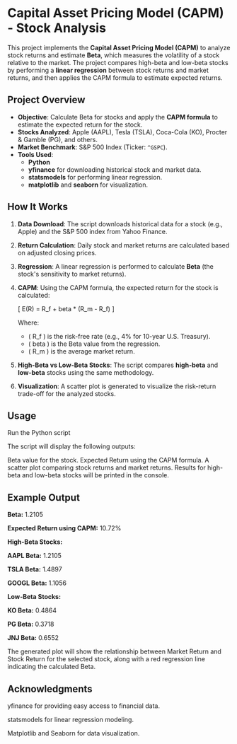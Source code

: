 # Capital Asset Pricing Model (CAPM) - Stock Analysis

This project implements the **Capital Asset Pricing Model (CAPM)** to analyze stock returns and estimate **Beta**, which measures the volatility of a stock relative to the market. The project compares high-beta and low-beta stocks by performing a **linear regression** between stock returns and market returns, and then applies the CAPM formula to estimate expected returns.

## Project Overview

- **Objective**: Calculate Beta for stocks and apply the **CAPM formula** to estimate the expected return for the stock.
- **Stocks Analyzed**: Apple (AAPL), Tesla (TSLA), Coca-Cola (KO), Procter & Gamble (PG), and others.
- **Market Benchmark**: S&P 500 Index (Ticker: `^GSPC`).
- **Tools Used**: 
  - **Python** 
  - **yfinance** for downloading historical stock and market data.
  - **statsmodels** for performing linear regression.
  - **matplotlib** and **seaborn** for visualization.

## How It Works

1. **Data Download**: The script downloads historical data for a stock (e.g., Apple) and the S&P 500 index from Yahoo Finance.
2. **Return Calculation**: Daily stock and market returns are calculated based on adjusted closing prices.
3. **Regression**: A linear regression is performed to calculate **Beta** (the stock's sensitivity to market returns).
4. **CAPM**: Using the CAPM formula, the expected return for the stock is calculated:
   
   \[
   E(R) = R_f + beta * (R_m - R_f)
   \]

   Where:
   - \( R_f ) is the risk-free rate (e.g., 4% for 10-year U.S. Treasury).
   - \( beta ) is the Beta value from the regression.
   - \( R_m ) is the average market return.

5. **High-Beta vs Low-Beta Stocks**: The script compares **high-beta** and **low-beta** stocks using the same methodology.
6. **Visualization**: A scatter plot is generated to visualize the risk-return trade-off for the analyzed stocks.

## Usage
Run the Python script

The script will display the following outputs:

Beta value for the stock.
Expected Return using the CAPM formula.
A scatter plot comparing stock returns and market returns.
Results for high-beta and low-beta stocks will be printed in the console.

## Example Output

**Beta:** 1.2105

**Expected Return using CAPM:** 10.72%

**High-Beta Stocks:**

**AAPL Beta:** 1.2105

**TSLA Beta:** 1.4897

**GOOGL Beta:** 1.1056

**Low-Beta Stocks:**

**KO Beta:** 0.4864

**PG Beta:** 0.3718

**JNJ Beta:** 0.6552

The generated plot will show the relationship between Market Return and Stock Return for the selected stock, along with a red regression line indicating the calculated Beta.

## Acknowledgments

yfinance for providing easy access to financial data.

statsmodels for linear regression modeling.

Matplotlib and Seaborn for data visualization.



